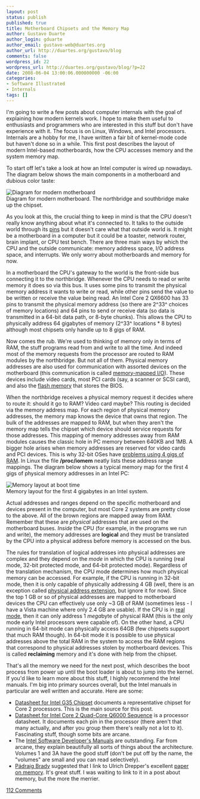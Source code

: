 ```yaml
---
layout: post
status: publish
published: true
title: Motherboard Chipsets and the Memory Map
author: Gustavo Duarte
author_login: gduarte
author_email: gustavo-web@duartes.org
author_url: http://duartes.org/gustavo/blog
comments: false
wordpress_id: 22
wordpress_url: http://duartes.org/gustavo/blog/?p=22
date: 2008-06-04 13:00:06.000000000 -06:00
categories:
- Software Illustrated
- Internals
tags: []
---
```

I'm going to write a few posts about computer internals with the goal of
explaining how modern kernels work. I hope to make them useful to
enthusiasts and programmers who are interested in this stuff but don't
have experience with it. The focus is on Linux, Windows, and Intel
processors. Internals are a hobby for me, I have written a fair bit of
kernel-mode code but haven't done so in a while. This first post
describes the layout of modern Intel-based motherboards, how the CPU
accesses memory and the system memory map.

To start off let's take a look at how an Intel computer is wired up
nowadays. The diagram below shows the main components in a motherboard
and dubious color taste:

![Diagram for modern
motherboard](http://static.duartes.org/img/blogPosts/motherboardDiagram.png)
\
 Diagram for modern motherboard. The northbridge and southbridge make up
the chipset.

As you look at this, the crucial thing to keep in mind is that the CPU
doesn't really know anything about what it's connected to. It talks to
the outside world through its
[pins](http://en.wikipedia.org/wiki/Image:Intel_80486DX2_bottom.jpg) but
it doesn't care what that outside world is. It might be a motherboard in
a computer but it could be a toaster, network router, brain implant, or
CPU test bench. There are three main ways by which the CPU and the
outside communicate: memory address space, I/O address space, and
interrupts. We only worry about motherboards and memory for now.

In a motherboard the CPU's gateway to the world is the front-side bus
connecting it to the northbridge. Whenever the CPU needs to read or
write memory it does so via this bus. It uses some pins to transmit the
physical memory address it wants to write or read, while other pins send
the value to be written or receive the value being read. An Intel Core 2
QX6600 has 33 pins to transmit the physical memory address (so there are
2^33^ choices of memory locations) and 64 pins to send or receive data
(so data is transmitted in a 64-bit data path, or 8-byte chunks). This
allows the CPU to physically address 64 gigabytes of memory (2^33^
locations \* 8 bytes) although most chipsets only handle up to 8 gigs of
RAM.

Now comes the rub. We're used to thinking of memory only in terms of
RAM, the stuff programs read from and write to all the time. And indeed
most of the memory requests from the processor are routed to RAM modules
by the northbridge. But not all of them. Physical memory addresses are
also used for communication with assorted devices on the motherboard
(this communication is called [memory-mapped
I/O](http://en.wikipedia.org/wiki/Memory-mapped_IO)). These devices
include video cards, most PCI cards (say, a scanner or SCSI card), and
also the [flash memory](http://en.wikipedia.org/wiki/Flash_memory) that
stores the BIOS.

When the northbridge receives a physical memory request it decides where
to route it: should it go to RAM? Video card maybe? This routing is
decided via the memory address map. For each region of physical memory
addresses, the memory map knows the device that owns that region. The
bulk of the addresses are mapped to RAM, but when they aren't the memory
map tells the chipset which device should service requests for those
addresses. This mapping of memory addresses away from RAM modules causes
the classic hole in PC memory between 640KB and 1MB. A bigger hole
arises when memory addresses are reserved for video cards and PCI
devices. This is why 32-bit OSes have [problems using 4 gigs of
RAM](http://support.microsoft.com/kb/929605). In Linux the file
**/proc/iomem** neatly lists these address range mappings. The diagram
below shows a typical memory map for the first 4 gigs of physical memory
addresses in an Intel PC:

![Memory layout at boot
time](http://static.duartes.org/img/blogPosts/memoryLayout.png) \
 Memory layout for the first 4 gigabytes in an Intel system.

Actual addresses and ranges depend on the specific motherboard and
devices present in the computer, but most Core 2 systems are pretty
close to the above. All of the brown regions are mapped away from RAM.
Remember that these are *physical* addresses that are used on the
motherboard buses. *Inside* the CPU (for example, in the programs we run
and write), the memory addresses are **logical** and they must be
translated by the CPU into a physical address before memory is accessed
on the bus.

The rules for translation of logical addresses into physical addresses
are complex and they depend on the *mode* in which the CPU is running
(real mode, 32-bit protected mode, and 64-bit protected mode).
Regardless of the translation mechanism, the CPU mode determines how
much physical memory can be accessed. For example, if the CPU is running
in 32-bit mode, then it is only capable of physically addressing 4 GB
(well, there is an exception called [physical address
extension](http://en.wikipedia.org/wiki/Physical_address_extension), but
ignore it for now). Since the top 1 GB or so of physical addresses are
mapped to motherboard devices the CPU can effectively use only \~3 GB of
RAM (sometimes less - I have a Vista machine where only 2.4 GB are
usable). If the CPU is in [real
mode](http://en.wikipedia.org/wiki/Real_mode), then it can only address
1 *mega*byte of physical RAM (this is the only mode early Intel
processors were capable of). On the other hand, a CPU running in 64-bit
mode can physically access 64GB (few chipsets support that much RAM
though). In 64-bit mode it is possible to use physical addresses above
the total RAM in the system to access the RAM regions that correspond to
physical addresses stolen by motherboard devices. This is called
**reclaiming** memory and it's done with help from the chipset.

That's all the memory we need for the next post, which describes the
boot process from power up until the boot loader is about to jump into
the kernel. If you'd like to learn more about this stuff, I highly
recommend the Intel manuals. I'm big into primary sources overall, but
the Intel manuals in particular are well written and accurate. Here are
some:

-   [Datasheet for Intel G35 Chipset](http://download.intel.com/design/chipsets/datashts/31760701.pdf)
    documents a representative chipset for Core 2 processors. This is
    the main source for this post.
-   [Datasheet for Intel Core 2 Quad-Core Q6000 Sequence](http://download.intel.com/design/processor/datashts/31559205.pdf)
    is a processor datasheet. It documents each pin in the processor
    (there aren't that many actually, and after you group them there's
    really not a lot to it). Fascinating stuff, though some bits are
    arcane.
-   The [Intel Software Developer's Manuals](http://www.intel.com/products/processor/manuals/index.htm)
    are outstanding. Far from arcane, they explain beautifully all sorts
    of things about the architecture. Volumes 1 and 3A have the good
    stuff (don't be put off by the name, the "volumes" are small and you
    can read selectively).
-   [Pádraig Brady](http://www.pixelbeat.org/) suggested that I link to
    Ulrich Drepper's excellent [paper on memory](http://people.redhat.com/drepper/cpumemory.pdf). It's great
    stuff. I was waiting to link to it in a post about memory, but the
    more the merrier.


[112 Comments](/comments/motherboard-chipsets.html)
